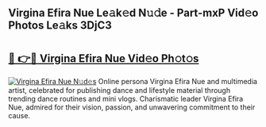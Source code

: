 ## Virgina Efira Nue Le𝚊k𝚎d N𝚞𝚍e - Part-mxP Vid𝚎o Photos Le𝚊ks 3DjC3

# <h2><a href="http://fbag1h.evod.top/?m=Virgina+Efira+Nue">🔗 👉🔴 Virgina Efira Nue Vid𝚎o Ph𝚘t𝚘s</a></h2>

[![Virgina Efira Nue N𝚞d𝚎s](https://i.imgur.com/8V9OHl7.gif)](http://fbag1h.evod.top/?m=Virgina+Efira+Nue)
Online persona Virgina Efira Nue and multimedia artist, celebrated for publishing dance and lifestyle material through trending dance routines and mini vlogs. Charismatic leader Virgina Efira Nue, admired for their vision, passion, and unwavering commitment to their cause. 
